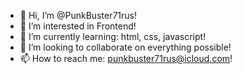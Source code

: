 - 👋 Hi, I’m @PunkBuster71rus!
- 👀 I’m interested in Frontend!
- 🌱 I’m currently learning: html, css, javascript!
- 💞️ I’m looking to collaborate on everything possible!
- 📫 How to reach me: punkbuster71rus@icloud.com!

<!---
PunkBuster71rus/PunkBuster71rus is a ✨ special ✨ repository because its `README.md` (this file) appears on your GitHub profile.
You can click the Preview link to take a look at your changes.
--->
